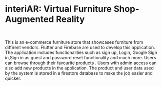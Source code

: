 <h1>interiAR: Virtual Furniture Shop-Augmented Reality</h1>
<br>
<p>This is an e-commerce furniture store that showcases furniture from diffirent vendors. Flutter and Firebase are used to develop this application. The application includes functionalities such as sign up, Login, Google Sign in,Sign in as guest and password reset functionality and much more. Users can browse through their favourite products . Users with admin access can also add new products in the application. The product and user data used by the system is stored in a firestore database to make the job easier and quicker.</p>
